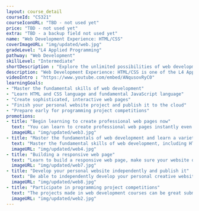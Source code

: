 ```yaml
---
layout: course_detail
courseId: "CS321"
courseIconURL: "TBD - not used yet"
price: "TBD - not used yet"
extra: "TBD - a backup field not used yet"
name: "Web Development Experience: HTML/CSS"
coverImageURL: "img/updated/web.jpg"
gradeLevel: "L4 Applied Programming"
pathway: "Web Development"
skillLevel: "Intermediate"
shortDescription : "Explore the unlimited possibilities of web development, learn to create personal websites and web applications, and publish your ideas on the cloud!"
description: "Web Development Experience: HTML/CSS is one of the L4 Applied Programming series courses. The main purpose of this course is to help students learn the fundamentals of web application development, including web HTML and CSS language, and fundamental JavaScript language. The ultimate goal is for students to be able to independently make their own personal websites, as well as their own preliminary web applications, and publish them in the cloud."
videoIntro : "https://www.youtube.com/embed/ANqusovRyC0"
learningGoals:
- "Master the fundamental skills of web development"
- "Learn HTML and CSS language and fundamental JavaScript language"
- "Create sophisticated, interactive web pages"
- "Finish your personal website project and publish it to the cloud"
- "Prepare early for programming project competitions"
promotions:
- title: "Begin learning to create professional web pages now"
  text: "You can learn to create professional web pages instantly even without any programming foundation."
  imageURL: "img/updated/web3.jpg"
- title: "Master the fundamentals of web development and learn a variety of development languages"
  text: "Master the fundamental skills of web development, including HTML, CSS, and JavaScript, in order to create sophisticated, interactive web experiences."
  imageURL: "img/updated/web4.jpg"
- title: "Building a responsive web page"
  text: "Learn to build a responsive web page, make sure your website displays perfectly on different devices and provides a smooth user experience."
  imageURL: "img/updated/web7.jpg"
- title: "Develop your personal website independently and publish it"
  text: "Be able to independently develop your personal creative website and deploy it on the cloud to be accessed by users worldwide."
  imageURL: "img/updated/web8.jpg"
- title: "Participate in programming project competitions"
  text: "The projects made in web development courses can be great submissions for programming project competitions. Use all of your creativity, get involved in solving life's problems, do experiments, publish the projects, and build a foundation for college applications."
  imageURL: "img/updated/web2.jpg"
---
```

